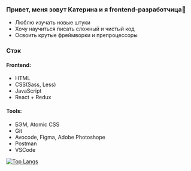 ### Привет, меня зовут Катерина и я frontend-разработчица👋

- Люблю изучать новые штуки
- Хочу научиться писать сложный и чистый код
- Освоить крутые фреймворки и препроцессоры

### Стэк
#### Frontend:
- HTML
- CSS(Sass, Less)
- JavaScript
- React + Redux

#### Tools:
- БЭМ, Atomic CSS
- Git
- Avocode, Figma, Adobe Photoshope
- Postman
- VSCode

[![Top Langs](https://github-readme-stats.vercel.app/api/top-langs/?username=thunderheina&layout=compact)](https://github.com/thunderheina/github-readme-stats)
